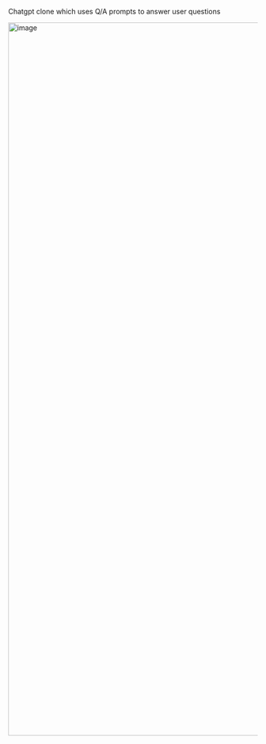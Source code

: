 Chatgpt clone which uses Q/A prompts to answer user questions

<img width="1440" alt="image" src="https://user-images.githubusercontent.com/24625952/228289807-e51d1e00-f214-447a-bfaa-d6b34d2dd6e0.png">
